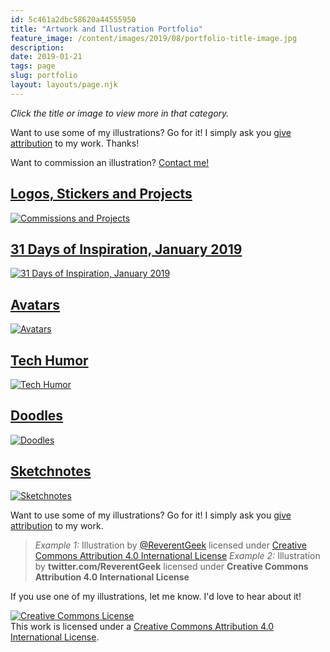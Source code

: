 ```yaml
---
id: 5c461a2dbc58620a44555950
title: "Artwork and Illustration Portfolio"
feature_image: /content/images/2019/08/portfolio-title-image.jpg
description:
date: 2019-01-21
tags: page
slug: portfolio
layout: layouts/page.njk
---
```


_Click the title or image to view more in that category._

Want to use some of my illustrations? Go for it! I simply ask you [give attribution](https://creativecommons.org/use-remix/attribution/) to my work. Thanks!

Want to commission an illustration? [Contact me!](mailto:david@reverentgeek.com)

## [Logos, Stickers and Projects](/illustrations)

[![Commissions and Projects](/content/images/2019/08/undergroundjs-banner.jpg)](/illustrations)

## [31 Days of Inspiration, January 2019](/31-days-of-inspiration-january-2019/)

[![31 Days of Inspiration, January 2019](/content/images/2019/01/31DOI-19-a-a-milne-3.png)](/31-days-of-inspiration-january-2019/)

## [Avatars](/avatars/)

[![Avatars](/content/images/2019/08/IMG_1164.PNG)](/avatars/)

## [Tech Humor](/tech-humor/)

[![Tech Humor](/content/images/2019/01/employees-must-wash.PNG)](/tech-humor/)

## [Doodles](/doodles/)

[![Doodles](/content/images/2019/01/IMG_5113.jpg)](/doodles/)

## [Sketchnotes](/sketch-notes/)

[![Sketchnotes](/content/images/2019/08/ai-for-earth-jennifer-marsman.png)](/sketch-notes/)

Want to use some of my illustrations? Go for it! I simply ask you [give attribution](https://creativecommons.org/use-remix/get-permission/) to my work.

> _Example 1:_ Illustration by [@ReverentGeek](https://twitter.com/reverentgeek) licensed under [Creative Commons Attribution 4.0 International License](http://creativecommons.org/licenses/by/4.0/)
> _Example 2:_ Illustration by **twitter.com/ReverentGeek** licensed under **Creative Commons Attribution 4.0 International License**

If you use one of my illustrations, let me know. I'd love to hear about it!

[![Creative Commons License](https://i.creativecommons.org/l/by/4.0/88x31.png)](http://creativecommons.org/licenses/by/4.0/)  
This work is licensed under a [Creative Commons Attribution 4.0 International License](http://creativecommons.org/licenses/by/4.0/).